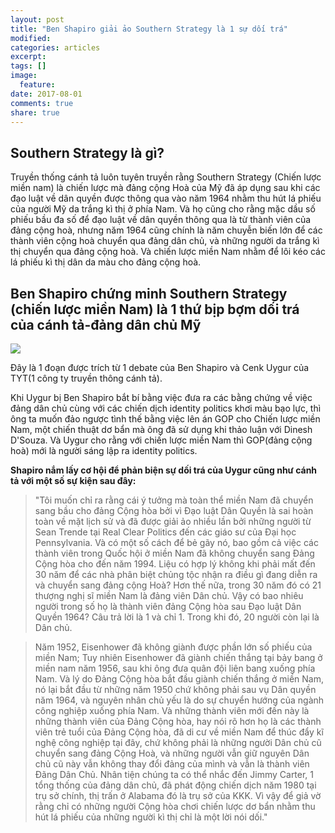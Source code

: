 ```yaml
---
layout: post
title: "Ben Shapiro giải ảo Southern Strategy là 1 sự dối trá"
modified:
categories: articles
excerpt:
tags: []
image:
  feature:
date: 2017-08-01
comments: true
share: true
---
```


## Southern Strategy là gì?

Truyền thống cánh tả luôn tuyên truyền rằng Southern Strategy (Chiến lược miền nam) là chiến lược mà đảng cộng Hoà của Mỹ đã áp dụng sau khi các đạo luật về dân quyền được thông qua vào năm 1964 nhằm thu hút lá phiếu của người Mỹ da trắng kì thị ở phía Nam. Và họ cũng cho rằng mặc dầu số phiếu bầu đa số để đạo luật về dân quyền thông qua là từ thành viên của đảng cộng hoà, nhưng năm 1964 cũng chính là năm chuyễn biến lớn để các thành viên cộng hoà chuyển qua đảng dân chủ, và những người da trắng kì thị chuyển qua đảng cộng hoà. Và chiến lược miền Nam nhằm để lôi kéo các lá phiếu kì thị dân da màu cho đảng cộng hoà.

## Ben Shapiro chứng minh Southern Strategy (chiến lược miền Nam) là 1 thứ bịp bợm dối trá của cánh tả-đảng dân chủ Mỹ

![](http://www.dailywire.com/sites/default/files/uploads/2017/07/ben_triumphant.jpg)

Đây là 1 đoạn được trích từ 1 debate của Ben Shapiro và Cenk Uygur của TYT(1 công ty truyền thông cánh tả).

Khi Uygur bị Ben Shapiro bắt bí bằng việc đưa ra các bằng chứng về việc đảng dân chủ cùng với các chiến dịch identity politics khơi màu bạo lực, thì ông ta muốn đảo ngược tình thế bằng việc lên án GOP cho Chiến lược miền Nam, một chiến thuật dơ bẩn mà ông đã sử dụng khi thảo luận với Dinesh D'Souza. Và Uygur cho rằng với chiến lược miền Nam thì GOP(đảng cộng hoà) mới là người sáng lập ra identity politics.

**Shapiro nắm lấy cơ hội để phản biện sự dối trá của Uygur cũng như cánh tả với một số sự kiện sau đây:**

>"Tôi muốn chỉ ra rằng cái ý tưởng mà toàn thể miền Nam đã chuyển sang bầu cho đảng Cộng hòa bởi vì Đạo luật Dân Quyền là sai hoàn toàn về mặt lịch sử và đã được giải ảo nhiều lần bởi những người từ Sean Trende tại Real Clear Politics đến các giáo sư của Đại học Pennsylvania. Và có một số cách để bẻ gãy nó, bao gồm cả việc các thành viên trong Quốc hội ở miền Nam đã không chuyển sang Đảng Cộng hòa cho đến năm 1994. Liệu có hợp lý không khi phải mất đến 30 năm để các nhà phân biệt chủng tộc nhận ra điều gì đang diễn ra và chuyển sang đảng cộng Hoà? Hơn thế nữa, trong 30 năm đó có 21 thượng nghị sĩ miền Nam là đảng viên Dân chủ. Vậy có bao nhiêu người trong số họ là thành viên đảng Cộng hòa sau Đạo luật Dân Quyền 1964? Câu trả lời là 1 và chỉ 1. Trong khi đó, 20 người còn lại là Dân chủ.

>Năm 1952, Eisenhower đã không giành được phần lớn số phiếu của miền Nam; Tuy nhiên Eisenhower đã giành chiến thắng tại bảy bang ở miền nam năm 1956, sau khi ông đưa quân đội liên bang xuống phía Nam. Và lý do Đảng Cộng hòa bắt đầu giành chiến thắng ở miền Nam, nó lại bắt đầu từ những năm 1950 chứ không phải sau vụ Dân quyền năm 1964, và nguyên nhân chủ yếu là do sự chuyển hướng của ngành công nghiệp xuống phía Nam. Và những thành viên mới đến này là những thành viên của Đảng Cộng hòa, hay nói rõ hơn họ là các thành viên trẻ tuổi của Đảng Cộng hòa, đã di cư về miền Nam để thúc đẩy kĩ nghệ công nghiệp tại đây, chứ không phải là những người Dân chủ cũ chuyển sang đảng Cộng Hoà, và những người vẫn giữ nguyên Dân chủ cũ này vẫn không thay đổi đảng của mình và vẫn là thành viên Đãng Dân Chủ. Nhân tiện chúng ta có thể nhắc đến Jimmy Carter, 1 tổng thống của đảng dân chủ, đã phát động chiến dịch năm 1980 tại trụ sở chính, thị trấn ở Alabama đó là trụ sở của KKK. Vì vậy để giả vờ rằng chỉ có những người Cộng hòa chơi chiến lược dơ bẩn nhằm thu hút lá phiếu của những người kì thị chỉ là một lời nói dối."





